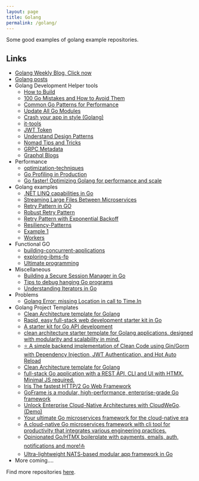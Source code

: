 ```yaml
---
layout: page
title: Golang
permalink: /golang/
---
```


Some good examples of golang example repositories.
## Links
- [Golang Weekly Blog, Click now](https://golangweekly.com/link/167570/web)
- [Golang posts](https://dev.to/t/go)
- Golang Development Helper tools
    - [How to Build](https://dev.to/jacktt/advanced-go-build-techniques-4fk1)
    - [100 Go Mistakes and How to Avoid Them](https://100go.co/)
    - [Common Go Patterns for Performance](https://goperf.dev/01-common-patterns/)
    - [Update All Go Modules](https://hynek.me/til/go-mod-update/)
    - [Crash your app in style (Golang)](https://github.com/maruel/panicparse)
    - [it-tools](https://it-tools.tech/)
    - [JWT Token](https://token.dev)
    - [Understand Design Patterns](https://www.patterns.dev/#patterns)
    - [Nomad Tips and Tricks](https://danielabaron.me/blog/nomad-tips-and-tricks/)
    - [GRPC Metadata](https://github.com/grpc/grpc-go/blob/master/Documentation/grpc-metadata.md)
    - [Graphql Blogs](https://tailcall.run/blog/)
- Performance
    - [optimization-techniques](https://dev.to/aaravjoshi/go-compiler-directives-boost-performance-with-expert-optimization-techniques-1fni)
    - [Go Profiling in Production](https://blog.oodle.ai/go-profiling-in-production/)
    - [Go faster! Optimizing Golang for performance and scale](https://blog.oodle.ai/high-performance-in-golang/)
- Golang examples
    - [.NET LINQ capabilities in Go](https://github.com/ahmetb/go-linq)
    - [Streaming Large Files Between Microservices](https://dev.to/dialaeke/streaming-large-files-between-microservices-a-go-implementation-4n62)
    - [Retry Pattern in GO](https://medium.com/@fredrsf/dont-let-it-fail-retry-pattern-in-go-fb4decf4df3c)
    - [Robust Retry Pattern](https://medium.com/@karanjitparhar/implementing-robust-retry-patterns-in-golang-b0545ade667b)
    - [Retry Pattern with Exponential Backoff](https://hemaks.org/posts/implementing-the-retry-pattern-with-exponential-backoff-in-go-a-step-by-step-guide/)
    - [Resiliency-Patterns](https://mkabdelrahman.github.io/posts/resiliency-patterns-retry/)
    - [Example 1](https://dev.to/indalyadav56/advanced-go-programming-building-scalable-systems-1ml7)
    - [Workers](https://dev.to/aaravjoshi/mastering-gos-advanced-concurrency-boost-your-codes-power-and-performance-5hm7)
- Functional GO
    - [building-concurrent-applications](https://codezup.com/functional-programming-in-go-building-concurrent-applications/)
    - [exploring-ibms-fp](https://medium.com/@linz07m/exploring-ibms-fp-go-functional-programming-in-go-ea6d3bfbb2d4)
    - [Ultimate programming](https://dev.to/leapcell/why-gos-functional-programming-is-the-ultimate-coding-style-53ee)
- Miscellaneous
    - [Building a Secure Session Manager in Go](https://themsaid.com/building-secure-session-manager-in-go)
    - [Tips to debug hanging Go programs](https://michael.stapelberg.ch/posts/2025-02-27-debug-hanging-go-programs/)
    - [Understanding Iterators in Go](https://dev.to/tuna99/understanding-iterators-in-go-a-fun-dive-1c57)
- Problems
    - [Golang Error: missing Location in call to Time.In](https://ecostack.dev/posts/golang-error-missing-location-in-call-to-time-in/)
- Golang Project Templates
    - [Clean Architecture template for Golang](https://github.com/evrone/go-clean-template)
    - [Rapid, easy full-stack web development starter kit in Go](https://github.com/mikestefanello/pagoda)
    - [A starter kit for Go API development](https://github.com/gmhafiz/go8)
    - [clean architecture starter template for Golang applications, designed with modularity and scalability in mind.](https://github.com/BrockMekonnen/go-clean-starter) 
    - [⭐ A simple backend implementation of Clean Code using Gin/Gorm with Dependency Injection, JWT Authentication, and Hot Auto Reload](https://github.com/Caknoooo/go-gin-clean-starter) 
    - [Clean Architecture template for Golang](https://github.com/evrone/go-clean-template) 
    - [full-stack Go application with a REST API, CLI and UI with HTMX. Minimal JS required.](https://github.com/ntorga/clean-ddd-full-stack-go-poc)
    - [Iris The fastest HTTP/2 Go Web Framework](https://iris-go.com/)
    - [GoFrame is a modular, high-performance, enterprise-grade Go framework](https://goframe.org/en/)
    - [Unlock Enterprise Cloud-Native Architectures with CloudWeGo](https://www.cloudwego.io/). [(Demo)](https://github.com/cloudwego/biz-demo)
    - [Your ultimate Go microservices framework for the cloud-native era](https://go-kratos.dev/)
    - [A cloud-native Go microservices framework with cli tool for productivity that integrates various engineering practices.](https://go-zero.dev/en/)
    - [Opinionated Go/HTMX boilerplate with payments, emails, auth, notifications and more!⛵️](https://goship.run/)
    - [Ultra-lightweight NATS-based modular app framework in Go](https://kaustavdm.in/nats-upspeak-app-framework/)
- More coming....

Find more repositories [here](https://github.com/trending/go?since=daily).
